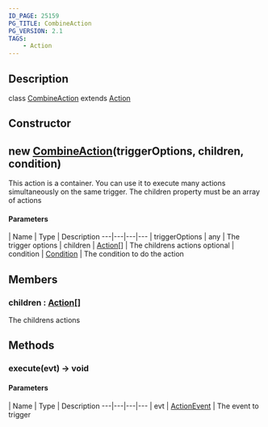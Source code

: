 ```yaml
---
ID_PAGE: 25159
PG_TITLE: CombineAction
PG_VERSION: 2.1
TAGS:
    - Action
---
```

## Description

class [CombineAction](/classes/2.3/CombineAction) extends [Action](/classes/2.3/Action)



## Constructor

## new [CombineAction](/classes/2.3/CombineAction)(triggerOptions, children, condition)

This action is a container. You can use it to execute many actions simultaneously on the same trigger. The children property must be an array of actions

#### Parameters
 | Name | Type | Description
---|---|---|---
 | triggerOptions | any |   The trigger options
 | children | [Action](/classes/2.3/Action)[] |   The childrens actions
optional | condition | [Condition](/classes/2.3/Condition) |   The condition to do the action
## Members

### children : [Action](/classes/2.3/Action)[]

The childrens actions

## Methods

### execute(evt) &rarr; void



#### Parameters
 | Name | Type | Description
---|---|---|---
 | evt | [ActionEvent](/classes/2.3/ActionEvent) |   The event to trigger

